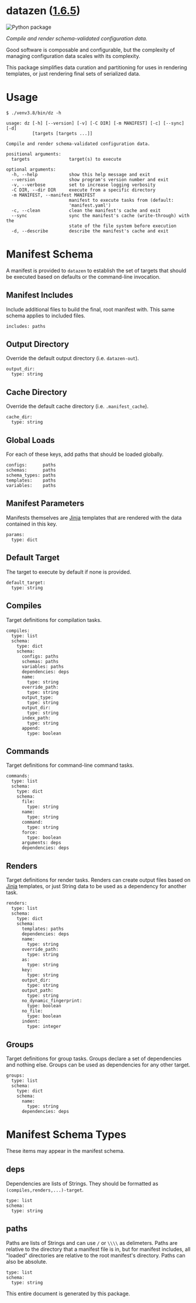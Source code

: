 <!--
    =====================================
    generator=datazen
    version=1.6.5
    hash=c9015197c62e40da80a532e4305d0f15
    =====================================
-->

# datazen ([1.6.5](https://pypi.org/project/datazen/))

![Python package](https://github.com/vkottler/datazen/workflows/Python%20package/badge.svg)

*Compile and render schema-validated configuration data.*

Good software is composable and configurable, but
the complexity of managing configuration data scales with its complexity.

This package simplifies data curation and partitioning for uses in rendering
templates, or just rendering final sets of serialized data.

# Usage

```
$ ./venv3.8/bin/dz -h

usage: dz [-h] [--version] [-v] [-C DIR] [-m MANIFEST] [-c] [--sync] [-d]
          [targets [targets ...]]

Compile and render schema-validated configuration data.

positional arguments:
  targets               target(s) to execute

optional arguments:
  -h, --help            show this help message and exit
  --version             show program's version number and exit
  -v, --verbose         set to increase logging verbosity
  -C DIR, --dir DIR     execute from a specific directory
  -m MANIFEST, --manifest MANIFEST
                        manifest to execute tasks from (default:
                        'manifest.yaml')
  -c, --clean           clean the manifest's cache and exit
  --sync                sync the manifest's cache (write-through) with the
                        state of the file system before execution
  -d, --describe        describe the manifest's cache and exit

```

# Manifest Schema

A manifest is provided to `datazen` to establish the set of targets
that should be executed based on defaults or the command-line invocation.

## Manifest Includes

Include additional files to build the final, root manifest with.
This same schema applies to included files.


```
includes: paths
```
## Output Directory

Override the default output directory (i.e. `datazen-out`).

```
output_dir:
  type: string
```
## Cache Directory

Override the default cache directory (i.e. `.manifest_cache`).

```
cache_dir:
  type: string
```
## Global Loads

For each of these keys, add paths that should be loaded globally.

```
configs:      paths
schemas:      paths
schema_types: paths
templates:    paths
variables:    paths
```
## Manifest Parameters

Manifests themselves are
[Jinja](https://jinja.palletsprojects.com/en/2.11.x/) templates that are
rendered with the data contained in this key.


```
params:
  type: dict
```
## Default Target

The target to execute by default if none is provided.

```
default_target:
  type: string
```
## Compiles

Target definitions for compilation tasks.

```
compiles:
  type: list
  schema:
    type: dict
    schema:
      configs: paths
      schemas: paths
      variables: paths
      dependencies: deps
      name:
        type: string
      override_path:
        type: string
      output_type:
        type: string
      output_dir:
        type: string
      index_path:
        type: string
      append:
        type: boolean
```
## Commands

Target definitions for command-line command tasks.

```
commands:
  type: list
  schema:
    type: dict
    schema:
      file:
        type: string
      name:
        type: string
      command:
        type: string
      force:
        type: boolean
      arguments: deps
      dependencies: deps
```
## Renders

Target definitions for render tasks. Renders can create output files based
on [Jinja](https://jinja.palletsprojects.com/en/2.11.x/) templates, or just
String data to be used as a dependency for another task.


```
renders:
  type: list
  schema:
    type: dict
    schema:
      templates: paths
      dependencies: deps
      name:
        type: string
      override_path:
        type: string
      as:
        type: string
      key:
        type: string
      output_dir:
        type: string
      output_path:
        type: string
      no_dynamic_fingerprint:
        type: boolean
      no_file:
        type: boolean
      indent:
        type: integer
```
## Groups

Target definitions for group tasks. Groups declare a set of dependencies
and nothing else. Groups can be used as dependencies for any other target.


```
groups:
  type: list
  schema:
    type: dict
    schema:
      name:
        type: string
      dependencies: deps
```

# Manifest Schema Types

These items may appear in the manifest schema.

## deps

Dependencies are lists of Strings.
They should be formatted as `(compiles,renders,...)-target`.


```
type: list
schema:
  type: string
```
## paths

Paths are lists of Strings and can use `/` or `\\\\` as delimeters.
Paths are relative to the directory that a manifest file is in, but for
manifest includes, all "loaded" directories are relative to the root
manifest's directory. Paths can also be absolute.


```
type: list
schema:
  type: string
```

This entire document is generated by this package.
